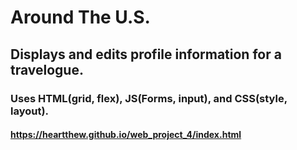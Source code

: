 # Around The U.S.

## Displays and edits profile information for a travelogue.

### Uses HTML(grid, flex), JS(Forms, input), and CSS(style, layout). 

#### https://heartthew.github.io/web_project_4/index.html 
